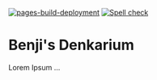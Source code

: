 [![pages-build-deployment](https://github.com/BenjiTrapp/benjitrapp.github.io/actions/workflows/pages/pages-build-deployment/badge.svg)](https://github.com/BenjiTrapp/benjitrapp.github.io/actions/workflows/pages/pages-build-deployment)
[![Spell check](https://github.com/BenjiTrapp/benjitrapp.github.io/actions/workflows/spell-check.yml/badge.svg)](https://github.com/BenjiTrapp/benjitrapp.github.io/actions/workflows/spell-check.yml)

# Benji's Denkarium

Lorem Ipsum ...
